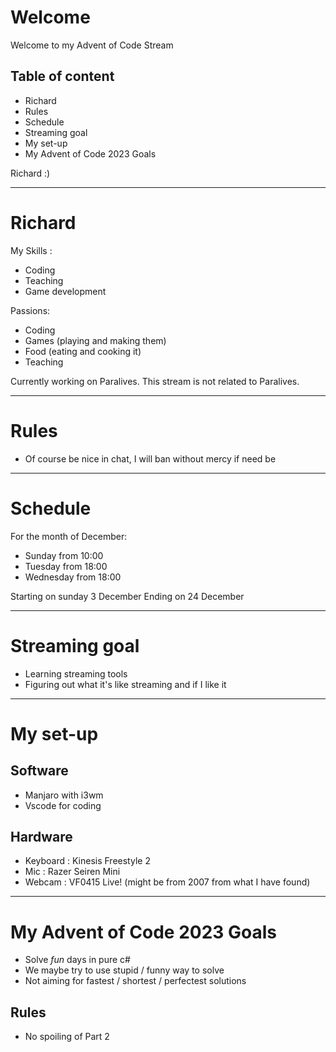 # Welcome

Welcome to my Advent of Code Stream

## Table of content
- Richard
- Rules
- Schedule
- Streaming goal
- My set-up
- My Advent of Code 2023 Goals

Richard :)


---
# Richard

My Skills : 
- Coding
- Teaching
- Game development

Passions: 
- Coding
- Games (playing and making them)
- Food (eating and cooking it)
- Teaching

Currently working on Paralives. This stream is not related to Paralives.


---
# Rules

- Of course be nice in chat, I will ban without mercy if need be


---
# Schedule

For the month of December:
- Sunday from 10:00
- Tuesday from 18:00
- Wednesday from 18:00

Starting on sunday 3 December
Ending on 24 December


---
# Streaming goal

- Learning streaming tools
- Figuring out what it's like streaming and if I like it

---
# My set-up

## Software
- Manjaro with i3wm 
- Vscode for coding

## Hardware
- Keyboard : Kinesis Freestyle 2
- Mic : Razer Seiren Mini
- Webcam : VF0415 Live! (might be from 2007 from what I have found)


--- 
# My Advent of Code 2023 Goals

- Solve *fun* days in pure c#
- We maybe try to use stupid / funny way to solve
- Not aiming for fastest / shortest / perfectest solutions

## Rules
- No spoiling of Part 2

